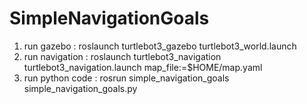 # SimpleNavigationGoals

1. run gazebo : roslaunch turtlebot3_gazebo turtlebot3_world.launch
2. run navigation : roslaunch turtlebot3_navigation turtlebot3_navigation.launch map_file:=$HOME/map.yaml
3. run python code : rosrun simple_navigation_goals simple_navigation_goals.py
